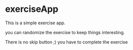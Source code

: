 # exerciseApp
This is a simple exercise app.

you can randomize the exercise to keep things interesting.

There is no skip button ;) you have to complete the exercise 
